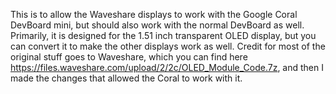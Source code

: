 This is to allow the Waveshare displays to work with the Google Coral DevBoard mini, but should also work with the normal DevBoard as well. Primarily, it is designed for the 1.51 inch transparent OLED display, but you can convert it to make the other displays work as well. 
Credit for most of the original stuff goes to Waveshare, which you can find here https://files.waveshare.com/upload/2/2c/OLED_Module_Code.7z, and then I made the changes that allowed the Coral to work with it. 
